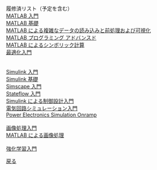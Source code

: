 履修済リスト（予定を含む）  
[MATLAB 入門](https://matlabacademy.mathworks.com/progress/share/certificate.html?id=bbbaf19f-55d8-4ea7-ad2f-9ab1566ebd9f&)  
[MATLAB 基礎](https://matlabacademy.mathworks.com/progress/share/certificate.html?id=043768cd-6a82-4a25-b2fa-0b4f9405f4be&)  
[MATLAB による複雑なデータの読み込みと前処理および可視化](https://matlabacademy.mathworks.com/progress/share/certificate.html?id=bed76cc2-0aca-4672-8e7a-231933e71ed9&)  
[MATLAB プログラミング アドバンスド]()  
[MATLAB によるシンボリック計算](https://matlabacademy.mathworks.com/progress/share/certificate.html?id=ae9e869b-e1be-44b2-9ebe-ac6c164166a2&)  
[最適化入門](https://matlabacademy.mathworks.com/progress/share/certificate.html?id=ec797fbf-fb9a-4d5f-bd33-cbbfbe2d47d7&)  
[]()  
[]()  
[Simulink 入門](https://matlabacademy.mathworks.com/progress/share/certificate.html?id=1138ce17-fd8e-4d36-a99c-50191c5545a5&)  
[Simulink 基礎](https://matlabacademy.mathworks.com/progress/share/certificate.html?id=be32c8c3-02a4-40dd-8ee3-08226fb2bf13&)  
[Simscape 入門](https://matlabacademy.mathworks.com/progress/share/certificate.html?id=3433ee35-9fa5-4b54-9b9a-d7fd339e52d9&)  
[Stateflow 入門](https://matlabacademy.mathworks.com/progress/share/certificate.html?id=b7f11a22-004c-484b-b030-5660687c1528&)  
[Simulink による制御設計入門](https://matlabacademy.mathworks.com/progress/share/certificate.html?id=34bf4e9a-4065-4b24-95d8-42d8da2fdf39&)  
[電気回路シミュレーション入門](https://matlabacademy.mathworks.com/progress/share/certificate.html?id=34f57c7c-0775-4e4c-91c3-5a67f59ca272&)  
[Power Electronics Simulation Onramp](https://matlabacademy.mathworks.com/progress/share/certificate.html?id=f408d2c3-b1c5-436c-bf8a-2b2724cd1cfd&)  
[]()  
[画像処理入門](https://matlabacademy.mathworks.com/progress/share/certificate.html?id=55052620-ef2d-4317-9cec-fcb9549c6287&)  
[MATLAB による画像処理]()  
[]()  
[強化学習入門](https://matlabacademy.mathworks.com/progress/share/certificate.html?id=3fcf33c2-4600-45b4-a0c1-36b46892f9fd&)  
[]()  
  
[戻る](README.md)
